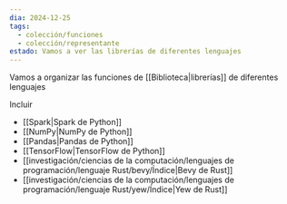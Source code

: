 ```yaml
---
dia: 2024-12-25
tags:
  - colección/funciones
  - colección/representante
estado: Vamos a ver las librerías de diferentes lenguajes
---
```

Vamos a organizar las funciones de [[Biblioteca|librerías]] de diferentes lenguajes

Incluir 
* [[Spark|Spark de Python]]
* [[NumPy|NumPy de Python]]
* [[Pandas|Pandas de Python]]
* [[TensorFlow|TensorFlow de Python]]
* [[investigación/ciencias de la computación/lenguajes de programación/lenguaje Rust/bevy/Índice|Bevy de Rust]]
* [[investigación/ciencias de la computación/lenguajes de programación/lenguaje Rust/yew/Índice|Yew de Rust]]